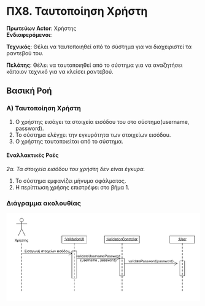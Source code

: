# ΠΧ8. Ταυτοποίηση Χρήστη

**Πρωτεύων Actor**: Χρήστης  
**Ενδιαφερόμενοι**:

**Τεχνικός**: Θέλει να ταυτοποιηθεί από το σύστημα για να διαχειριστεί τα ραντεβού του.

**Πελάτης**: Θέλει να ταυτοποιηθεί από το σύστημα για να αναζητήσει κάποιον τεχνικό για να κλείσει ραντεβού.

## Βασική Ροή

### Α) Ταυτοποίηση Χρήστη
1. O χρήστης εισάγει τα στοιχεία εισόδου του στο σύστημα(username, password).
2. Το σύστημα ελέγχει την εγκυρότητα των στοιχείων εισόδου.
3. Ο χρήστης ταυτοποιείται από το σύστημα.

#### Εναλλακτικές Ροές

*2α. Τα στοιχεία εισόδου του χρήστη δεν είναι έγκυρα.*
1. Το σύστημα εμφανίζει μήνυμα σφάλματος.
2. Η περίπτωση χρήσης επιστρέφει στο βήμα 1.

### Διάγραμμα ακολουθίας 

![Sequence diagram](diagrams/sq8-validate-user.png)